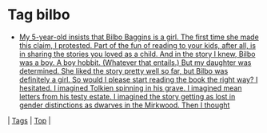 <!--
title: Tag bilbo
date: 2020-06-28T15:26:59.377Z
tags:
-->
# Tag bilbo

 * [My 5-year-old insists that Bilbo Baggins is a girl. The first time she made this claim, I protested. Part of the fun of reading to your kids, after all, is in sharing the stories you loved as a child. And in the story I knew, Bilbo was a boy. A boy hobbit. (Whatever that entails.) But my daughter was determined. She liked the story pretty well so far, but Bilbo was definitely a girl. So would I please start reading the book the right way? I hesitated. I imagined Tolkien spinning in his grave. I imagined mean letters from his testy estate. I imagined the story getting as lost in gender distinctions as dwarves in the Mirkwood. Then I thought](73603916131.md)

| [Tags](tags.md) | [Top](index.md) |
